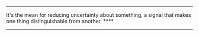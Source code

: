 ***

It's the mean for reducing uncertainty about something, a signal that makes one thing distinguishable from another. ****

***